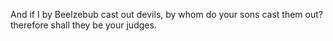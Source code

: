 And if I by Beelzebub cast out devils, by whom do your sons cast them out? therefore shall they be your judges.
